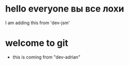 
# hello everyone вы все лохи
I am adding this from 'dev-jsm'

# welcome to git
- this is coming from "dev-adrian"

